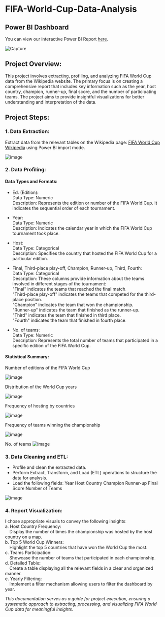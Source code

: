 # FIFA-World-Cup-Data-Analysis

## Power BI Dashboard
You can view our interactive Power BI Report [here](https://app.powerbi.com/groups/me/reports/41614564-3ab7-4418-998e-ae25f0e83747/ReportSection?experience=power-bi). 

![Capture](https://github.com/NouraAlgohary/FIFA-World-Cup-Data-Analysis/assets/103903785/b998f44b-43f1-4a99-bb63-ebfb0552d672)


## Project Overview:
This project involves extracting, profiling, and analyzing FIFA World Cup data from the Wikipedia website. The primary focus is on creating a comprehensive report that includes key information such as the year, host country, champion, runner-up, final score, and the number of participating teams. The project aims to provide insightful visualizations for better understanding and interpretation of the data.

## Project Steps:
### 1. Data Extraction:

Extract data from the relevant tables on the Wikipedia page: [FIFA World Cup Wikipedia](https://en.wikipedia.org/wiki/FIFA_World_Cup) using Power BI import mode.

![image](https://github.com/NouraAlgohary/FIFA-World-Cup-Data-Analysis/assets/103903785/22a6e5f8-eb84-40c4-b6b1-614e1a57cfb4)


### 2. Data Profiling:
#### Data Types and Formats:
- Ed. (Edition):</br>
Data Type: Numeric</br>
Description: Represents the edition or number of the FIFA World Cup. It indicates the sequential order of each tournament.</br>

- Year:</br>
Data Type: Numeric</br>
Description: Indicates the calendar year in which the FIFA World Cup tournament took place.</br>

- Host:</br>
Data Type: Categorical</br>
Description: Specifies the country that hosted the FIFA World Cup for a particular edition.</br>

- Final, Third-place play-off, Champion, Runner-up, Third, Fourth:</br>
Data Type: Categorical</br>
Description: These columns provide information about the teams involved in different stages of the tournament:</br>
"Final" indicates the teams that reached the final match.</br>
"Third-place play-off" indicates the teams that competed for the third-place position.</br>
"Champion" indicates the team that won the championship.</br>
"Runner-up" indicates the team that finished as the runner-up.</br>
"Third" indicates the team that finished in third place.</br>
"Fourth" indicates the team that finished in fourth place.</br>

- No. of teams:</br>
Data Type: Numeric</br>
Description: Represents the total number of teams that participated in a specific edition of the FIFA World Cup.</br>

#### Statistical Summary:
Number of editions of the FIFA World Cup

![image](https://github.com/NouraAlgohary/FIFA-World-Cup-Data-Analysis/assets/103903785/d3fb47a6-65c8-40c2-b182-48b2d224c981)

Distribution of the World Cup years

![image](https://github.com/NouraAlgohary/FIFA-World-Cup-Data-Analysis/assets/103903785/93fb98db-d669-4590-a34b-2a43ae82f16f)

Frequency of hosting by countries

![image](https://github.com/NouraAlgohary/FIFA-World-Cup-Data-Analysis/assets/103903785/1bb7eb8d-5260-4075-810b-fd9074c00623)

Frequency of teams winning the championship

![image](https://github.com/NouraAlgohary/FIFA-World-Cup-Data-Analysis/assets/103903785/20fe045a-b17b-44dc-a299-1c305ed5aaec)

No. of teams
![image](https://github.com/NouraAlgohary/FIFA-World-Cup-Data-Analysis/assets/103903785/86f5c2ed-b2d9-4031-84ce-7cf2f9f27e9e)

### 3. Data Cleaning and ETL:
- Profile and clean the extracted data.
- Perform Extract, Transform, and Load (ETL) operations to structure the data for analysis.
- Load the following fields:
Year
Host Country
Champion
Runner-up
Final Score
Number of Teams

![image](https://github.com/NouraAlgohary/FIFA-World-Cup-Data-Analysis/assets/103903785/31d23f60-34fb-4b4b-a778-20b4c507acba)

### 4. Report Visualization:
I chose appropriate visuals to convey the following insights:</br>
a. Host Country Frequency: </br>
&emsp;Display the number of times the championship was hosted by the host country  on a map. </br>
b. Top 5 World Cup Winners:</br>
&emsp;Highlight the top 5 countries that have won the World Cup the most.</br>
c. Teams Participation:</br>
&emsp;Showcase the number of teams that participated in each championship.</br>
d. Detailed Table:</br>
&emsp;Create a table displaying all the relevant fields in a clear and organized manner.</br>
e. Yearly Filtering:</br>
&emsp;Implement a filter mechanism allowing users to filter the dashboard by year.</br>

_This documentation serves as a guide for project execution, ensuring a systematic approach to extracting, processing, and visualizing FIFA World Cup data for meaningful insights._
